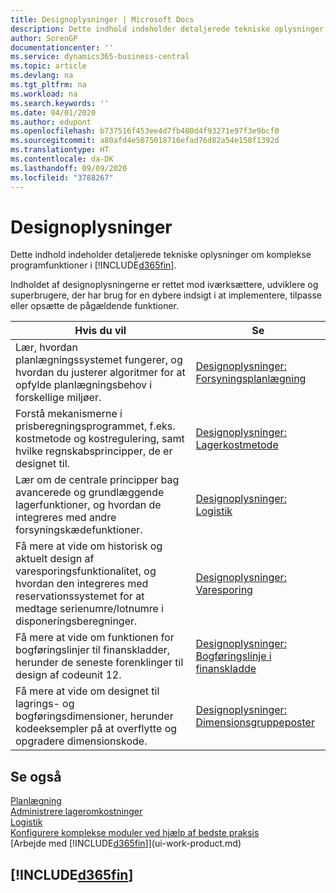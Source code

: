 ```yaml
---
title: Designoplysninger | Microsoft Docs
description: Dette indhold indeholder detaljerede tekniske oplysninger om komplekse programfunktioner i Business Central.
author: SorenGP
documentationcenter: ''
ms.service: dynamics365-business-central
ms.topic: article
ms.devlang: na
ms.tgt_pltfrm: na
ms.workload: na
ms.search.keywords: ''
ms.date: 04/01/2020
ms.author: edupont
ms.openlocfilehash: b737516f453ee4d7fb480d4f93271e97f3e9bcf0
ms.sourcegitcommit: a80afd4e5075018716efad76d82a54e158f1392d
ms.translationtype: HT
ms.contentlocale: da-DK
ms.lasthandoff: 09/09/2020
ms.locfileid: "3788267"
---
```

# <a name="design-details"></a>Designoplysninger
Dette indhold indeholder detaljerede tekniske oplysninger om komplekse programfunktioner i [!INCLUDE[d365fin](includes/d365fin_md.md)].  

 Indholdet af designoplysningerne er rettet mod iværksættere, udviklere og superbrugere, der har brug for en dybere indsigt i at implementere, tilpasse eller opsætte de pågældende funktioner.  

|**Hvis du vil**|**Se**|  
|------------|-------------|  
|Lær, hvordan planlægningssystemet fungerer, og hvordan du justerer algoritmer for at opfylde planlægningsbehov i forskellige miljøer.|[Designoplysninger: Forsyningsplanlægning](design-details-supply-planning.md)|  
|Forstå mekanismerne i prisberegningsprogrammet, f.eks. kostmetode og kostregulering, samt hvilke regnskabsprincipper, de er designet til.|[Designoplysninger: Lagerkostmetode](design-details-inventory-costing.md)|  
|Lær om de centrale principper bag avancerede og grundlæggende lagerfunktioner, og hvordan de integreres med andre forsyningskædefunktioner.|[Designoplysninger: Logistik](design-details-warehouse-management.md)|  
|Få mere at vide om historisk og aktuelt design af varesporingsfunktionalitet, og hvordan den integreres med reservationssystemet for at medtage serienumre/lotnumre i disponeringsberegninger.|[Designoplysninger: Varesporing](design-details-item-tracking.md)|  
|Få mere at vide om funktionen for bogføringslinjer til finanskladder, herunder de seneste forenklinger til design af codeunit 12.|[Designoplysninger: Bogføringslinje i finanskladde](design-details-general-journal-post-line.md)|
|Få mere at vide om designet til lagrings- og bogføringsdimensioner, herunder kodeeksempler på at overflytte og opgradere dimensionskode.|[Designoplysninger: Dimensionsgruppeposter](design-details-dimension-set-entries.md)| 

## <a name="see-also"></a>Se også  
 [Planlægning](production-planning.md)   
 [Administrere lageromkostninger](finance-manage-inventory-costs.md)   
 [Logistik](warehouse-manage-warehouse.md)   
 [Konfigurere komplekse moduler ved hjælp af bedste praksis](set-up-complex-application-areas-using-best-practices.md)  
 [Arbejde med [!INCLUDE[d365fin](includes/d365fin_md.md)]](ui-work-product.md)

 ## [!INCLUDE[d365fin](includes/free_trial_md.md)]  

